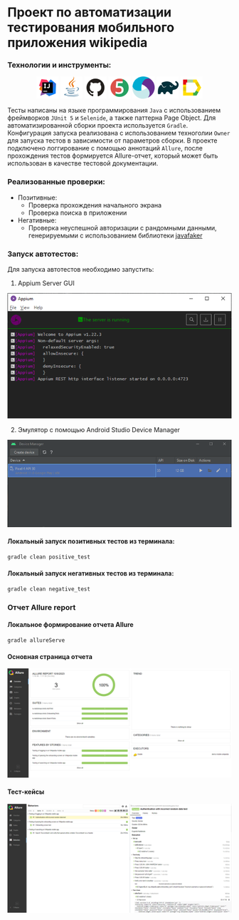 # Проект по автоматизации тестирования мобильного приложения wikipedia

### Технологии и инструменты:
<p align="center">
<img src="media/logos/Intelij_IDEA.svg" width="50" height="50"  alt="IDEA"/>
<img src="media/logos/Java.svg" width="50" height="50"  alt="Java"/>
<img src="media/logos/Github.svg" width="50" height="50"  alt="Github"/>
<img src="media/logos/JUnit5.svg" width="50" height="50"  alt="JUnit 5"/>
<img src="media/logos/Appium.svg" width="50" height="50"  alt="Jenkins"/>
<img src="media/logos/Gradle.svg" width="50" height="50"  alt="Gradle"/>
<img src="media/logos/Allure_Report.svg" width="50" height="50"  alt="Allure_Report"/>
</p>

Тесты написаны на языке программирования <code>Java</code> с использованием фреймворков <code>JUnit 5</code> и <code>Selenide</code>, а также паттерна Page Object. 
Для автоматизированной сборки проекта используется <code>Gradle</code>.
Конфигурация запуска реализована с использованием техноголии <code>Owner</code> для запуска тестов в зависимости от параметров сборки.
В проекте подключено логгирование с помощью аннотаций <code>Allure</code>, после прохождения тестов формируется Allure-отчет, который может быть использован в качестве тестовой документации.

### Реализованные проверки:
* Позитивные:
  * Проверка прохождения начального экрана
  * Проверка поиска в приложении
* Негативные: 
  * Проверка неуспешной авторизации с рандомными данными, генерируемыми с использованием библиотеки [javafaker](https://github.com/DiUS/java-faker) 


### Запуск автотестов:

Для запуска автотестов необходимо запустить:
1. Appium Server GUI
<p align="center">
<img title="Appium" src="media/screenshots/appium.png">
</p>

2. Эмулятор с помощью Android Studio Device Manager
<p align="center">
<img title="AndroidStudio" src="media/screenshots/android_studio.png">
</p>

#### Локальный запуск позитивных тестов из терминала:
```bash
gradle clean positive_test 
```

#### Локальный запуск негативных тестов из терминала:
```bash
gradle clean negative_test 
```

### Отчет Allure report
#### Локальное формирование отчета Allure
```bash
gradle allureServe 
```
#### Основная страница отчета
<p align="center">
<img title="Allure-report" src="media/screenshots/allure_report.PNG">
</p>

#### Тест-кейсы
<p align="center">
<img title="Allure-tests" src="media/screenshots/allure_report_suites.PNG">
</p>
